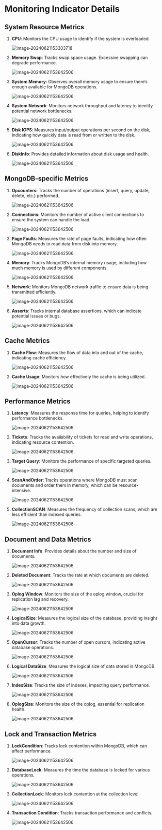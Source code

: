 # Monitoring Indicator Details

## System Resource Metrics

1. **CPU**: Monitors the CPU usage to identify if the system is overloaded.

   ![image-20240621153303718](../../images/whaleal-platform/06-monitor/cpu.png)

2. **Memory Swap**: Tracks swap space usage. Excessive swapping can degrade performance.

   ![image-20240621153642506](../../images/whaleal-platform/06-monitor/mem-swap.png)

3. **System Memory**: Observes overall memory usage to ensure there’s enough available for MongoDB operations.

   ![image-20240621153642506](../../images/whaleal-platform/06-monitor/mem.png)

4. **System Network**: Monitors network throughput and latency to identify potential network bottlenecks.

   ![image-20240621153642506](../../images/whaleal-platform/06-monitor/system-net-work.jpg)

5. **Disk IOPS**: Measures input/output operations per second on the disk, indicating how quickly data is read from or written to the disk.

   ![image-20240621153642506](../../images/whaleal-platform/06-monitor/disk-io.png)

6. **DiskInfo**: Provides detailed information about disk usage and health.

   ![image-20240621153642506](../../images/whaleal-platform/06-monitor/disk-info.png)

## MongoDB-specific Metrics

1. **Opcounters**: Tracks the number of operations (insert, query, update, delete, etc.) performed.

   ![image-20240621153642506](../../images/whaleal-platform/06-monitor/opcounters.png)

2. **Connections**: Monitors the number of active client connections to ensure the system can handle the load.

   ![image-20240621153642506](../../images/whaleal-platform/06-monitor/connections.png)

3. **Page Faults**: Measures the rate of page faults, indicating how often MongoDB needs to read data from disk into memory.

   ![image-20240621153642506](../../images/whaleal-platform/06-monitor/page-faults.png)

4. **Memory**: Tracks MongoDB’s internal memory usage, including how much memory is used by different components.

   ![image-20240621153642506](../../images/whaleal-platform/06-monitor/memory.png)

5. **Network**: Monitors MongoDB network traffic to ensure data is being transmitted efficiently.

   ![image-20240621153642506](../../images/whaleal-platform/06-monitor/network.png)

6. **Asserts**: Tracks internal database assertions, which can indicate potential issues or bugs.

   ![image-20240621153642506](../../images/whaleal-platform/06-monitor/asserts.png)

## Cache Metrics

1. **Cache Flow**: Measures the flow of data into and out of the cache, indicating cache efficiency.

   ![image-20240621153642506](../../images/whaleal-platform/06-monitor/cache-flow.png)

2. **Cache Usage**: Monitors how effectively the cache is being utilized.

   ![image-20240621153642506](../../images/whaleal-platform/06-monitor/cache-ssage.png)

## Performance Metrics

1. **Latency**: Measures the response time for queries, helping to identify performance bottlenecks.

   ![image-20240621153642506](../../images/whaleal-platform/06-monitor/latency.png)

2. **Tickets**: Tracks the availability of tickets for read and write operations, indicating resource contention.

   ![image-20240621153642506](../../images/whaleal-platform/06-monitor/tickets.png)

3. **Target Query**: Monitors the performance of specific targeted queries.

   ![image-20240621153642506](../../images/whaleal-platform/06-monitor/target-query.png)

4. **ScanAndOrder**: Tracks operations where MongoDB must scan documents and order them in memory, which can be resource-intensive.

   ![image-20240621153642506](../../images/whaleal-platform/06-monitor/scan-order.png)

5. **CollectionSCAN**: Measures the frequency of collection scans, which are less efficient than indexed queries.

   ![image-20240621153642506](../../images/whaleal-platform/06-monitor/collection-scan.png)

## Document and Data Metrics

1. **Document Info**: Provides details about the number and size of documents.

   ![image-20240621153642506](../../images/whaleal-platform/06-monitor/document-Info.png)

2. **Deleted Document**: Tracks the rate at which documents are deleted.

   ![image-20240621153642506](../../images/whaleal-platform/06-monitor/deleted-document.png)

3. **Oplog Window**: Monitors the size of the oplog window, crucial for replication lag and recovery.

   ![image-20240621153642506](../../images/whaleal-platform/06-monitor/oplog-window.png)

4. **LogicalSize**: Measures the logical size of the database, providing insight into data growth.

   ![image-20240621153642506](../../images/whaleal-platform/06-monitor/logical-size.png)

5. **OpenCursor**: Tracks the number of open cursors, indicating active database operations.

   ![image-20240621153642506](../../images/whaleal-platform/06-monitor/open-cursor.png)

6. **Logical DataSize**: Measures the logical size of data stored in MongoDB.

   ![image-20240621153642506](../../images/whaleal-platform/06-monitor/logical-data-size.png)

7. **IndexSize**: Tracks the size of indexes, impacting query performance.

   ![image-20240621153642506](../../images/whaleal-platform/06-monitor/index-size.png)

8. **OplogSize**: Monitors the size of the oplog, essential for replication health.

   ![image-20240621153642506](../../images/whaleal-platform/06-monitor/oplog-size.png)

## Lock and Transaction Metrics

1. **LockCondition**: Tracks lock contention within MongoDB, which can affect performance.

   ![image-20240621153642506](../../images/whaleal-platform/06-monitor/lock-condition.png)

2. **DatabaseLock**: Measures the time the database is locked for various operations.

   ![image-20240621153642506](../../images/whaleal-platform/06-monitor/database-lock.png)

3. **CollectionLock**: Monitors lock contention at the collection level.

   ![image-20240621153642506](../../images/whaleal-platform/06-monitor/collection-lock.png)

4. **Transaction Condition**: Tracks transaction performance and conflicts.

   ![image-20240621153642506](../../images/whaleal-platform/06-monitor/transaction-condition.png)
